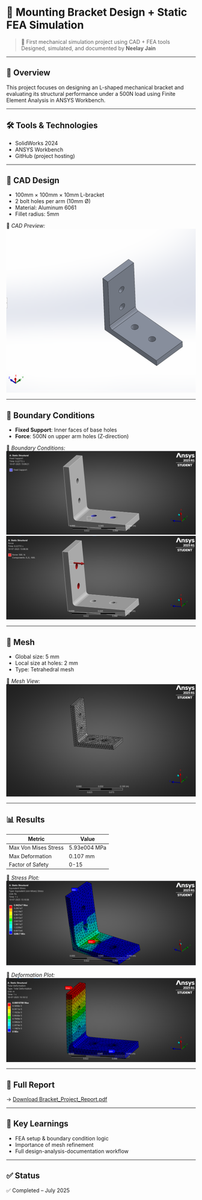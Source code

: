 # 🔩 Mounting Bracket Design + Static FEA Simulation

> 🚀 First mechanical simulation project using CAD + FEA tools  
> Designed, simulated, and documented by **Neelay Jain**

---

## 🧠 Overview

This project focuses on designing an L-shaped mechanical bracket and evaluating its structural performance under a 500N load using Finite Element Analysis in ANSYS Workbench.

---

## 🛠 Tools & Technologies

- SolidWorks 2024
- ANSYS Workbench
- GitHub (project hosting)

---

## 📐 CAD Design

- 100mm × 100mm × 10mm L-bracket
- 2 bolt holes per arm (10mm Ø)
- Material: Aluminum 6061  
- Fillet radius: 5mm

📸 *CAD Preview:*  
![CAD](Images/Model.png)

---

## 🧷 Boundary Conditions

- **Fixed Support**: Inner faces of base holes  
- **Force**: 500N on upper arm holes (Z-direction)

📸 *Boundary Conditions:*  
![BCs](Images/Constraint.png)
![BCs](Images/Force.png)

---

## 🧮 Mesh

- Global size: 5 mm  
- Local size at holes: 2 mm  
- Type: Tetrahedral mesh

📸 *Mesh View:*  
![Mesh](Images/Mesh.png)

---

## 📊 Results

| Metric               | Value |
|----------------------|-------|
| Max Von Mises Stress | 5.93e004 MPa  
| Max Deformation      | 0.107 mm  
| Factor of Safety     | 0-15  

📸 *Stress Plot:*  
![Stress](Images/stress.png)

📸 *Deformation Plot:*  
![Deformation](Images/Total_Deformation.png)

---

## 📄 Full Report

→ [Download Bracket_Project_Report.pdf](Report/Bracket_Project_Report.pdf)

---

## 🧠 Key Learnings

- FEA setup & boundary condition logic  
- Importance of mesh refinement  
- Full design-analysis-documentation workflow

---

## ✅ Status

✅ Completed – July 2025  

